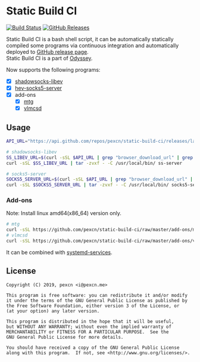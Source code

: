 # Static Build CI

[![Build Status](https://travis-ci.org/pexcn/static-build-ci.svg?branch=master)](https://travis-ci.org/pexcn/static-build-ci)
[![GitHub Releases](https://img.shields.io/github/downloads/pexcn/static-build-ci/total.svg)](https://github.com/pexcn/static-build-ci/releases)

Static Build CI is a bash shell script, it can be automatically statically compiled some programs via continuous integration and automatically deployed to [GitHub release page](https://github.com/pexcn/static-build-ci/releases).  
Static Build CI is a part of [Odyssey](https://github.com/pexcn/Odyssey).  

Now supports the following programs:

- [x] [shadowsocks-libev](https://github.com/shadowsocks/shadowsocks-libev)
- [x] [hev-socks5-server](https://github.com/heiher/hev-socks5-server)
- [x] add-ons
  - [x] [mtg](https://github.com/9seconds/mtg)
  - [x] [vlmcsd](https://github.com/Wind4/vlmcsd)

## Usage

```bash
API_URL="https://api.github.com/repos/pexcn/static-build-ci/releases/latest"

# shadowsocks-libev
SS_LIBEV_URL=$(curl -sSL $API_URL | grep "browser_download_url" | grep "shadowsocks-libev" | grep "linux" | grep "x86_64" | cut -d '"' -f 4)
curl -sSL $SS_LIBEV_URL | tar -zvxf - -C /usr/local/bin/ ss-server

# socks5-server
SOCKS5_SERVER_URL=$(curl -sSL $API_URL | grep "browser_download_url" | grep "socks5-server" | grep "linux" | grep "x86_64" | cut -d '"' -f 4)
curl -sSL $SOCKS5_SERVER_URL | tar -zvxf - -C /usr/local/bin/ socks5-server
```

### Add-ons

Note: Install linux amd64(x86_64) version only.

```bash
# mtg
curl -sSL https://github.com/pexcn/static-build-ci/raw/master/add-ons/mtg.sh | bash
# vlmcsd
curl -sSL https://github.com/pexcn/static-build-ci/raw/master/add-ons/vlmcsd.sh | bash
```

It can be combined with [systemd-services](https://github.com/pexcn/systemd-services).

## License

```
Copyright (C) 2019, pexcn <i@pexcn.me>

This program is free software: you can redistribute it and/or modify
it under the terms of the GNU General Public License as published by
the Free Software Foundation, either version 3 of the License, or
(at your option) any later version.

This program is distributed in the hope that it will be useful,
but WITHOUT ANY WARRANTY; without even the implied warranty of
MERCHANTABILITY or FITNESS FOR A PARTICULAR PURPOSE.  See the
GNU General Public License for more details.

You should have received a copy of the GNU General Public License
along with this program.  If not, see <http://www.gnu.org/licenses/>.
```
